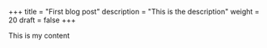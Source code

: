 +++
title = "First blog post"
description = "This is the description"
weight = 20
draft = false
+++


This is my content